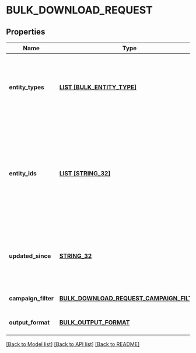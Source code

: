 # BULK_DOWNLOAD_REQUEST

## Properties
Name | Type | Description | Notes
------------ | ------------- | ------------- | -------------
**entity_types** | [**LIST [BULK_ENTITY_TYPE]**](BulkEntityType.md) | All entity types specified will be downloaded. Fewer types result in faster downloads. | [optional] [default to null]
**entity_ids** | [**LIST [STRING_32]**](STRING_32.md) | All entities specified by these IDs as well as their children and grandchildren will be downloaded if the entity type is one of the types requested to be downloaded. | [optional] [default to null]
**updated_since** | [**STRING_32**](STRING_32.md) | Unix UTC timestamp to retrieve all entities that have changed since this time. | [optional] [default to null]
**campaign_filter** | [**BULK_DOWNLOAD_REQUEST_CAMPAIGN_FILTER**](BulkDownloadRequest_campaign_filter.md) |  | [optional] [default to null]
**output_format** | [**BULK_OUTPUT_FORMAT**](BulkOutputFormat.md) |  | [optional] [default to JSON]

[[Back to Model list]](../README.md#documentation-for-models) [[Back to API list]](../README.md#documentation-for-api-endpoints) [[Back to README]](../README.md)


